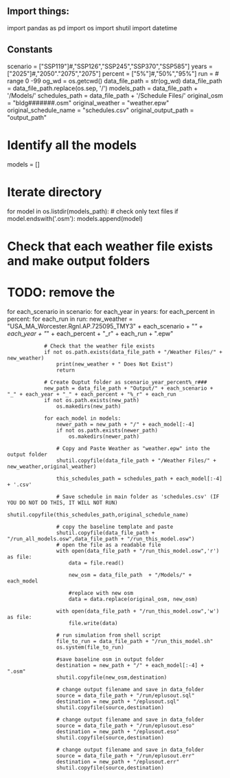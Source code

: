 ## Import things:
import pandas as pd 
import os
import shutil
import datetime 

## Constants 
scenario = ["SSP119"]#,"SSP126","SSP245","SSP370","SSP585"]
years = ["2025"]#,"2050"."2075","2075"]
percent = ["5%"]#,"50%","95%"]
run = # range 0 -99
og_wd = os.getcwd()
data_file_path  =  str(og_wd)
data_file_path = data_file_path.replace(os.sep, '/')
models_path = data_file_path + '/Models/'
schedules_path = data_file_path + '/Schedule Files/'
original_osm = "bldg#######.osm"
original_weather = "weather.epw"
original_schedule_name = "schedules.csv"
original_output_path = "output_path"

# Identify all the models
models = []
# Iterate directory
for model in os.listdir(models_path):
    # check only text files
    if model.endswith('.osm'):
        models.append(model)

# Check that each weather file exists and make output folders
# TODO: remove the 
for each_scenario in scenario:
    for each_year in years:
        for each_percent in percent:
            for each_run in run:
                new_weather = "USA_MA_Worcester.Rgnl.AP.725095_TMY3" + each_scenario + "_" + each_year + "_" + each_percent + "_r" + each_run + ".epw"
                
                # Check that the weather file exists 
                if not os.path.exists(data_file_path + "/Weather Files/" + new_weather)
                    print(new_weather + " Does Not Exist")
                    return
                
                # Create Ouptut folder as scenario_year_percent%_r###
                new_path = data_file_path + "Output/" + each_scenario + "_" + each_year + "_" + each_percent + "%_r" + each_run 
                if not os.path.exists(new_path)
                    os.makedirs(new_path)
                
                for each_model in models:
                    newer_path = new_path + "/" + each_model[:-4]
                    if not os.path.exists(newer_path)
                        os.makedirs(newer_path) 
                    
                    # Copy and Paste Weather as "weather.epw" into the output folder     
                    shutil.copyfile(data_file_path + "/Weather Files/" + new_weather,original_weather)
                    
                    this_schedules_path = schedules_path + each_model[:-4] + '.csv'
        
                    # Save schedule in main folder as 'schedules.csv' (IF YOU DO NOT DO THIS, IT WILL NOT RUN)
                    shutil.copyfile(this_schedules_path,original_schedule_name)
        
                    # copy the baseline template and paste
                    shutil.copyfile(data_file_path + "/run_all_models.osw",data_file_path + "/run_this_model.osw")
                    # open the file as a readable file
                    with open(data_file_path + "/run_this_model.osw",'r') as file:
                        data = file.read()
                        
                        new_osm = data_file_path  + "/Models/" + each_model
        
                        #replace with new osm
                        data = data.replace(original_osm, new_osm)
                    
                    with open(data_file_path + "/run_this_model.osw",'w') as file:
                        file.write(data)
                
                    # run simulation from shell script
                    file_to_run = data_file_path + "/run_this_model.sh"
                    os.system(file_to_run)
        
                    #save baseline osm in output folder
                    destination = new_path + "/" + each_model[:-4] + ".osm"
                    shutil.copyfile(new_osm,destination)
        
                    # change output filename and save in data_folder
                    source = data_file_path + "/run/eplusout.sql"
                    destination = new_path + "/eplusout.sql"
                    shutil.copyfile(source,destination)
                    
                    # change output filename and save in data_folder
                    source = data_file_path + "/run/eplusout.eso"
                    destination = new_path + "/eplusout.eso"
                    shutil.copyfile(source,destination)
                    
                    # change output filename and save in data_folder
                    source = data_file_path + "/run/eplusout.err"
                    destination = new_path + "/eplusout.err"
                    shutil.copyfile(source,destination)
            
